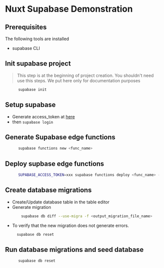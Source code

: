 # Nuxt Supabase Demonstration

## Prerequisites

The following tools are installed

- supabase CLI

## Init supabase project

> This step is at the beginning of project creation. You shouldn't need use this steps.
> We put here only for documentation purposes

```bash
      supabase init
```

## Setup supabase

- Generate access_token at [here](https://supabase.com/dashboard/account/tokens)
- then `supabase login`

## Generate Supabase edge functions

```bash
      supabase functions new <func_name>
```

## Deploy supbase edge functions

```bash
      SUPABASE_ACCESS_TOKEN=xxx supabase functions deploy <func_name> --project-ref <project_ref_id>
```

## Create database migrations

- Create/Update database table in the table editor
- Generate migration
  ```bash
      supabase db diff --use-migra -f <output_migration_file_name>
  ```
- To verify that the new migration does not generate errors.
  ```bash
    supabase db reset
  ```

## Run database migrations and seed database

```bash
      supabase db reset
```
